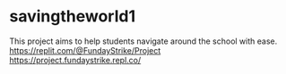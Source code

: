 # savingtheworld1

This project aims to help students navigate around the school with ease.<br>
https://replit.com/@FundayStrike/Project<br>
https://project.fundaystrike.repl.co/
